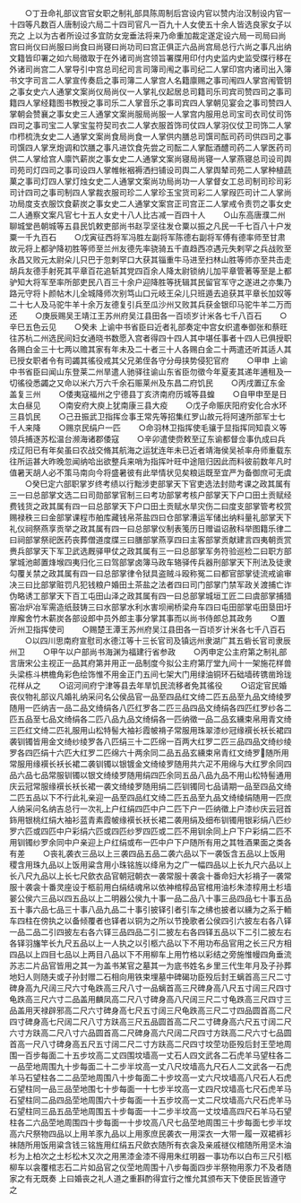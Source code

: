 <!-- { "loadSidebar": true } -->
　　○丁丑命礼部议宫官女职之制礼部具陈周制后宫设内官以赞内治汉制设内官一十四等凡数百人唐制设六局二十四司官凡一百九十人女使五十余人皆选良家女子以充之  上以为古者所设过多宜防女宠垂法将来乃命重加裁定遂定设六局一司局曰尚宫曰尚仪曰尚服曰尚食曰尚寝曰尚功司曰宫正俱正六品尚宫局总行六尚之事凡出纳文籍皆印署之如六局徵取于在外诸司尚宫领旨署牒用印付内史监内史监受牒行移在外诸司尚宫二人掌导引中宫总司纪司言司簿司闱之事司纪二人掌印宫内诸司出入簿书文字司言二人掌宣传奏启之事司簿二人掌宫人名籍廪赐之事司闱四人掌宫闱管钥之事女史六人通掌文案尚仪局尚仪一人掌礼仪起居总司籍司乐司宾司赞四司之事司籍四人掌经籍图书教授之事司乐二人掌音乐之事司宾四人掌朝见宴会之事司赞四人掌朝会赞襄之事女史三人通掌文案尚服局尚服一人掌宫内服用总司宝司衣司仗司饰四司之事司宝二人掌宝玺符契司衣二人掌衣服首饰司仗四人掌羽仪仗卫司饰二人掌巾栉梳洗女史二人通掌文案尚食局尚食一人掌供内膳总司馔司酝司药司供四司之事司馔四人掌烹炮调和饮膳之事凡进饮食先尝之司酝二人掌酝酒醴司药二人掌医药司供二人掌给宫人廪饩薪炭之事女史二人通掌文案尚寝局尚寝一人掌燕寝总司设司舆司苑司灯四司之事司设四人掌帷帐裀褥洒扫铺设司舆二人掌舆辇司苑二人掌种植蔬菓之事司灯四人掌灯烛女史二人通掌文案尚功局尚功一人掌督女工总司制司珍司彩司计四司之事司制四人掌裁衣服司珍二人掌珍玉宝货司彩二人掌叚匹司计二人掌尚功局度支衣服饮食薪炭之事女史二人通掌文案宫正司宫正二人掌戒令责罚之事女史二人通察文案凡官七十五人女史十八人比古减一百四十人
　　○山东高唐濮二州聊城堂邑朝城等五县民饥敕吏部尚书赵孠坚往发仓粟以振之凡民一千七百八十户发粟一千九百石
　　○戊寅征西将军冯胜左副将军陈德右副将军傅有德率师至甘肃故元将上都驴降初胜等师至兰州友德先率骁骑五千直趋西凉遇元失剌罕之兵战败至永昌又败元太尉朵儿只巴于忽剌罕口大获其锱重牛马进至扫林山胜等师亦至共击走胡兵友德手射死其平章百花追斩其党四百余人降太尉锁纳儿加平章管著等至是上都驴知大将军至率所部吏民八百三十余户迎降胜等抚辑其民留官军守之遂进之亦集乃路元守将卜颜帖木儿全城降师次别笃山口元岐王朵儿只班遁去追获其平章长加奴等二十七人及马驼牛羊十余万友德复引兵至瓜沙州又败其兵获金银印马驼牛羊二万而还
　　○庚辰赐吴王靖江王苏州府吴江县田各一百顷岁计米各七千八百石
　　○辛巳五色云见
　　○癸未  上谕中书省臣曰近者礼部奏定中宫女织遣奉御张和蔡旺往苏杭二州选民间妇女通晓书数愿入宫者得四十四人其中堪任事者十四人已俱授职各赐白金三十七两以赡其家有年未及二十者三十人各赐白金二十两遣还听其适人其已授女职者令有司蠲其徭役戒其父兄弟侄各守分毋挟势侵犯官府
　　○甲申  上谕中书省臣曰闻山东登莱二州旱遣人驰驿往谕山东省臣勿徵今年夏麦其递年逋租及一切徭役悉蠲之又命以米六万六千余石赈莱州及东昌二府饥民
　　○丙戌置辽东金盖复三州
　　○倭夷寇福州之宁德县丁亥济南府历城等县蝗
　　○自甲申至是日太白昼见
　　○南安府大庾上犹南康三县大疫
　　○戊子命赈庆阳府安化合水环三县饥民
　　○己丑振武卫指挥佥事王常先等招集红罗山故元将阿速所部军士七千人来降
　　○赐京民绢户一匹
　　○命羽林卫指挥使毛骧于显指挥同知袁义等领兵捕逐苏松温台濒海诸郡倭寇
　　○辛卯遣使赍敕至辽东谕都督佥事仇成曰兵戍辽阳已有年矣虽曰农战交脩其航海之运犹连年未已近者靖海侯吴祯率舟师重载东往所运甚大昨晚忽闻纳哈出欲整兵来哨为指挥叶旺中途阻归因此而料彼前数年凡时值暑天胡人必不策马南向今将盛暑彼有此举情状见矣粮运既至宜严为备御庶可无虞
　　○癸巳定六部职掌岁终考绩以行黜涉吏部掌天下官吏选法封勋考课之政其属有三一曰总部掌文选二曰司勋部掌官制三曰考功部掌考核户部掌天下户口田土贡赋经费钱货之政其属有四一曰总部掌天下户口田土贡赋水旱灾伤二曰度支部掌管考校赏赐禄秩三曰金部掌课程市舶库藏钱帛茶盐四曰仓部掌漕运军储出纳料量礼部掌天下礼仪祠祭燕享贡举之政其属有四一曰总部掌仪制表笺历日赠谥诏赦科举图籍乐律二曰祠部掌祭祀医药丧葬僧道度牒三曰膳部掌燕享四曰主客部掌贡献建言四夷朝贡赏赉兵部掌天下军卫武选厩驿甲仗之政其属有三一曰总部掌军务符验巡检二曰职方部掌城池邮置烽堠四夷归化三曰驾部掌卤簿马政车辂驿传兵器刑部掌天下刑法及徒隶勾覆关禁之政其属有四一曰总部掌律令狱具盗贼斗殴称冤二曰都官部掌徒流戒谕审决三曰比部掌赃罚凡犯钱粮户婚田土茶盐之法者四曰司门部掌门禁军政关渡捕亡诈伪略诱工部掌天下百工屯田山泽之政其属有四一曰总部掌城垣工匠二曰虞部掌捕猎窑冶炉冶军需造纸鼓铸三曰水部掌水利水害坝闸桥梁舟车四曰屯田部掌屯田垦田圩岸廨舍竹木薪炭各部设郎中员外郎主事分掌其事而以尚书侍郎总其政务
　　○置沂州卫指挥使司
　　○赐楚王潭王苏州府吴江县田各一百顷岁计米各七千八百石
　　○以四川思南府宣慰司水德江等十三长官司及镇远州隶湖广其五砦长官司隶辰州卫
　　○甲午以户部尚书海渊为福建行省参政
　　○丙申定公主府第之制礼部言唐宋公主视正一品其府第并用正一品制度今拟公主府第厅堂九间十一架施花样兽头梁栋斗栱檐角彩色绘饰惟不用金正门五间七架大门用绿油铜环石础墙砖镌凿玲珑花样从之
　　○诏河间府宁津等县去年旱饥民流移者免其徭役
　　○诏定官民婚丧仪物礼部议凡婚礼纳采问名公侯品官一品至四品红文绮二匹五品至九品文绮绫罗随用一匹纳吉一品二品文绮绢各八匹红罗各二匹三品四品文绮绢各四匹红罗纱各二匹五品至七品文绮绢各二匹八品九品文绮绢各一匹纳徵一品二品玄纁束帛用青文绮三匹红文绮二匹礼服用山松特髻大袖衫霞帔褙子常服用珠翠漆纱冠缘襈长袄长裙四袭钏镯皆用金文绮纱绫罗各八匹绢三十二匹绵一百两大红罗二匹三品四品文绮纱绫罗各四匹绢十六匹大红罗二匹绵六十两余同二品五品玄纁束帛青红文绮罗随所用常服用缘襈长袄长裙二袭钏镯以银镀金文绮绫罗随用共六疋不用绵与大红罗余同四品六品七品常服钏镯以银文绮绫罗随用绢四匹余同五品八品九品不用山松特髻通用庆云冠常服缘襈长袄长裙一袭文绮绫罗随用绢二匹钏镯同七品请期一品至四品文绮二匹五品以下不行此礼亲迎一品至四品红文绮二匹五品至九品文绮绫绢随用一匹庶人纳采问名纳吉总行一次礼上户红绢四匹中户二匹下户一匹纳徵上户漆纱庆云冠首鉓用银桃红绢大袖衫蓝青素霞帔缘襈长袄长裙二袭用绢及细布钏镯用银彩绢八匹纱罗六匹或四匹中户彩绢六匹或四匹纱罗四匹或二匹不用钏余同上户下户彩绢二匹不用钏镯纱罗余同中户亲迎上户红绢或布一匹中户下户随所有用之其牲酒果面之类各有差
　　○丧礼袭衣三品以上三袭四品五品二袭六品以下一袭饭含五品以上饭用稷含用珠九品以上饭用粱含用小珠铭旌以绛帛为之广一幅四品以上长九尺六品以上长八尺九品以上长七尺歛衣品官朝冠朝衣一袭常服十袭衾十番命妇大衫褙子一袭常服十袭衾十番灵座设于柩前用白绢结魂帛以依神棺椁品官棺用油杉朱漆椁用土杉墙翣公侯六三品以四五品以上二明器公侯九十事一品二品八十事三品四品七十事五品五十事六品七品三十事八品九品二十事引披铎引者引车之绋也披者以纁为之系于輀车四柱在傍执之以备倾覆者也铎者以铜为之所以节挽歌者公侯四引六披左右各八铎一品二品二引四披左右各六铎三品四品二引二披左右各四铎五品以下二引二披左右各铎羽旛竿长九尺五品以上一人执之以引柩六品以下不用功布品官用之长三尺方相四品以上四目七品以上两目八品以下不用柳车上用竹格以彩结之旁施惟幔四角垂流苏志二片品官皆用之其一为盖书某官之墓其一为底书姓名乡里三代生年月及子孙葬地妇人则随夫或子孙封赠二石相向用铁束埋墓中碑碣功臣殁后封王螭首高三尺二寸碑身高九尺阔三尺六寸龟跌高三尺八寸一品螭首高三尺碑身高八尺五寸阔三尺四寸龟跌高三尺六寸二品盖用麟凤高二尺八寸碑身高八尺阔三尺二寸龟跌高三尺四寸三品盖用天禄辟邪高二尺六寸碑身高七尺五寸阔三尺龟跌高三尺二寸四品圆首高二尺四寸碑身高七尺阔二尺八寸方趺高三尺五品圆首高二尺二寸碑身高六尺五寸阔二尺六寸方趺高二尺八寸六品圆首高二尺碑身高六尺阔二尺四寸方趺高二尺六寸七品圆首高一尺八寸碑身高五尺五寸阔二尺二寸方趺高二尺四寸坟茔功臣殁后封王茔地周围一百步每面二十五步坟高二丈四围坟墙高一丈石人四文武各二石虎羊马望柱各二一品茔地周围九十步每面二十二步半坟高一丈八尺坟墙高九尺石人二文武各一石虎羊马石望柱各二二品茔地周围八十步每面二十步坟高一丈六尺坟墙高八尺石人石虎石望柱同一品三品茔地围七十步每面一十七步半坟高一丈四尺坟墙高七尺石虎羊马石望柱同二品四品茔地周围六十步每面一十五步坟高一丈二尺坟墙高六尺石虎羊马石望柱同三品五品茔地周围五十步每面一十二步半坟高一丈坟墙高四尺石羊马石望柱各二六品茔地周围四十步每面一十步坟高八尺七品茔地周围三十步每面七步半坟高六尺祭物四品以上用羊豕九品以上用豕庶民袭衣一用深衣一大带一履一双裙裤衫袜随所用饭用粱含钱三铭旌用红绢五尺歛衣随所有衣衾及亲戚禭仪棺随所用坚木油杉为上柏次之土杉松木又次之用黑漆金漆不得用朱红明器一事功布以白布三尺引柩柳车以衾覆棺志石二片如品官之仪茔地周围十八步每面四步半祭物用豕力不及者随家之有无既奏  上曰婚丧之礼人道之重斟酌得宜行之惟允其颁布天下使臣民皆遵守之
